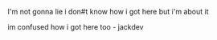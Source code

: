 I'm not gonna lie i don#t know how i got here but i'm about it


im confused how i got here too - jackdev